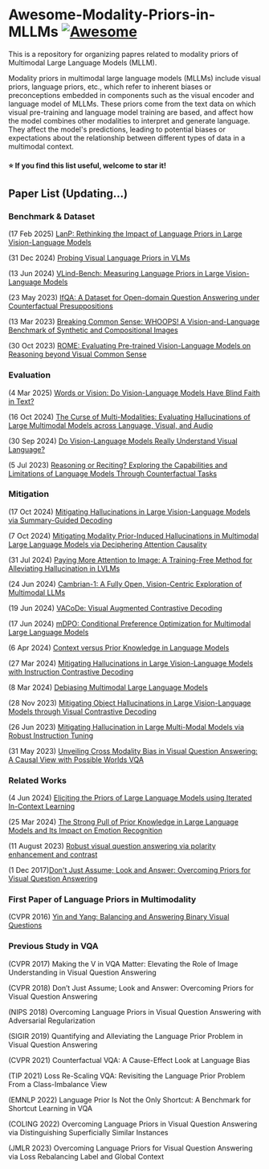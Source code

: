 # Awesome-Modality-Priors-in-MLLMs [![Awesome](https://cdn.rawgit.com/sindresorhus/awesome/d7305f38d29fed78fa85652e3a63e154dd8e8829/media/badge.svg)](https://github.com/sindresorhus/awesome)

This is a repository for organizing papres related to modality priors of Multimodal Large Language Models (MLLM).

Modality priors in multimodal large language models (MLLMs) include visual priors, language priors, etc., which refer to inherent biases or preconceptions embedded in components such as the visual encoder and language model of MLLMs. These priors come from the text data on which visual pre-training and language model training are based, and affect how the model combines other modalities to interpret and generate language. They affect the model's predictions, leading to potential biases or expectations about the relationship between different types of data in a multimodal context.

#### :star: If you find this list useful, welcome to star it!

## Paper List (Updating...)

### Benchmark & Dataset

(17 Feb 2025) [LanP: Rethinking the Impact of Language Priors in Large Vision-Language Models](https://arxiv.org/abs/2502.12359)

(31 Dec 2024) [Probing Visual Language Priors in VLMs](https://www.arxiv.org/abs/2501.00569)

(13 Jun 2024) [VLind-Bench: Measuring Language Priors in Large Vision-Language Models](https://arxiv.org/abs/2406.08702)

(23 May 2023) [IfQA: A Dataset for Open-domain Question Answering under Counterfactual Presuppositions](https://arxiv.org/abs/2305.14010)

(13 Mar 2023) [Breaking Common Sense: WHOOPS! A Vision-and-Language Benchmark of Synthetic and Compositional Images](https://arxiv.org/abs/2303.07274)

(30 Oct 2023) [ROME: Evaluating Pre-trained Vision-Language Models on Reasoning beyond Visual Common Sense](https://arxiv.org/abs/2310.19301)

### Evaluation

(4 Mar 2025) [Words or Vision: Do Vision-Language Models Have Blind Faith in Text?](https://arxiv.org/abs/2503.02199)

(16 Oct 2024) [The Curse of Multi-Modalities: Evaluating Hallucinations of Large Multimodal Models across Language, Visual, and Audio](https://arxiv.org/abs/2410.12787)

(30 Sep 2024) [Do Vision-Language Models Really Understand Visual Language?](https://arxiv.org/abs/2410.00193)

(5 Jul 2023) [Reasoning or Reciting? Exploring the Capabilities and Limitations of Language Models Through Counterfactual Tasks](https://arxiv.org/abs/2307.02477)

### Mitigation

(17 Oct 2024) [Mitigating Hallucinations in Large Vision-Language Models via Summary-Guided Decoding](https://arxiv.org/abs/2410.13321)

(7 Oct 2024) [Mitigating Modality Prior-Induced Hallucinations in Multimodal Large Language Models via Deciphering Attention Causality](https://arxiv.org/abs/2410.04780)

(31 Jul 2024) [Paying More Attention to Image: A Training-Free Method for Alleviating Hallucination in LVLMs](https://arxiv.org/abs/2407.21771)

(24 Jun 2024) [Cambrian-1: A Fully Open, Vision-Centric Exploration of Multimodal LLMs](https://arxiv.org/abs/2406.16860)

(19 Jun 2024) [VACoDe: Visual Augmented Contrastive Decoding](https://openreview.net/forum?id=Li4mQaI1H4)

(17 Jun 2024) [mDPO: Conditional Preference Optimization for Multimodal Large Language Models](https://arxiv.org/abs/2406.11839)

(6 Apr 2024) [Context versus Prior Knowledge in Language Models](https://arxiv.org/abs/2404.04633)

(27 Mar 2024) [Mitigating Hallucinations in Large Vision-Language Models with Instruction Contrastive Decoding](https://arxiv.org/abs/2403.18715)

(8 Mar 2024) [Debiasing Multimodal Large Language Models](https://arxiv.org/abs/2403.05262)

(28 Nov 2023) [Mitigating Object Hallucinations in Large Vision-Language Models through Visual Contrastive Decoding](https://arxiv.org/abs/2311.16922)

(26 Jun 2023) [Mitigating Hallucination in Large Multi-Modal Models via Robust Instruction Tuning](https://arxiv.org/abs/2306.14565)

(31 May 2023) [Unveiling Cross Modality Bias in Visual Question Answering: A Causal View with Possible Worlds VQA](https://arxiv.org/abs/2305.19664)

### Related Works

(4 Jun 2024) [Eliciting the Priors of Large Language Models using Iterated In-Context Learning](https://arxiv.org/abs/2406.01860)

(25 Mar 2024) [The Strong Pull of Prior Knowledge in Large Language Models and Its Impact on Emotion Recognition](https://arxiv.org/abs/2403.17125)

(11 August 2023) [Robust visual question answering via polarity enhancement and contrast](https://www.sciencedirect.com/science/article/pii/S0893608024004842)

(1 Dec 2017)[Don't Just Assume; Look and Answer: Overcoming Priors for Visual Question Answering](https://arxiv.org/abs/1712.00377)

### First Paper of Language Priors in Multimodality

(CVPR 2016) [Yin and Yang: Balancing and Answering Binary Visual Questions](https://arxiv.org/abs/1511.05099)

### Previous Study in VQA

(CVPR 2017) Making the V in VQA Matter: Elevating the Role of Image Understanding in Visual Question Answering

(CVPR 2018) Don’t Just Assume; Look and Answer: Overcoming Priors for Visual Question Answering

(NIPS 2018) Overcoming Language Priors in Visual Question Answering with Adversarial Regularization

(SIGIR 2019) Quantifying and Alleviating the Language Prior Problem in Visual Question Answering

(CVPR 2021) Counterfactual VQA: A Cause-Effect Look at Language Bias

(TIP 2021) Loss Re-Scaling VQA: Revisiting the Language Prior Problem From a Class-Imbalance View

(EMNLP 2022) Language Prior Is Not the Only Shortcut: A Benchmark for Shortcut Learning in VQA

(COLING 2022) Overcoming Language Priors in Visual Question Answering via Distinguishing Superficially Similar Instances

(JMLR 2023) Overcoming Language Priors for Visual Question Answering via Loss Rebalancing Label and Global Context
